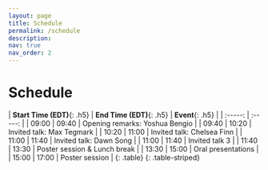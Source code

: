 ```yaml
---
layout: page
title: Schedule
permalink: /schedule
description:
nav: true
nav_order: 2
---
```


# Schedule

| **Start Time (EDT)**{: .h5} | **End Time (EDT)**{: .h5} | **Event**{: .h5} |
| :-----:   | :-----: |
| 09:00 | 09:40 | Opening remarks: Yoshua Bengio |
| 09:40 | 10:20 | Invited talk: Max Tegmark |
| 10:20 | 11:00 | Invited talk: Chelsea Finn |
| 11:00 | 11:40 | Invited talk: Dawn Song |
| 11:00 | 11:40 | Invited talk 3 |
| 11:40 | 13:30 | Poster session & Lunch break |
| 13:30 | 15:00 | Oral presentations |
| 15:00 | 17:00 | Poster session |
{: .table}
{: .table-striped}


